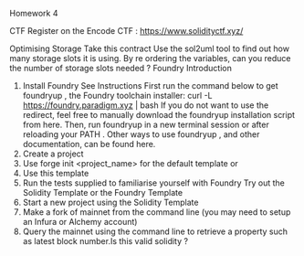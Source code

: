 Homework 4

CTF
Register on the Encode CTF : https://www.solidityctf.xyz/

Optimising Storage
Take this contract
Use the sol2uml tool to find out how many storage slots it is using.
By re ordering the variables, can you reduce the number of storage slots needed ?
Foundry Introduction
1. Install Foundry
See Instructions
First run the command below to get foundryup , the Foundry toolchain installer:
curl -L https://foundry.paradigm.xyz | bash
If you do not want to use the redirect, feel free to manually download the foundryup
installation script from here.
Then, run foundryup in a new terminal session or after reloading your PATH .
Other ways to use foundryup , and other documentation, can be found here.
2. Create a project
1. Use forge init <project_name> for the default template or
2. Use this template
3. Run the tests supplied to familiarise yourself with Foundry
Try out the Solidity Template or the Foundry Template
1. Start a new project using the Solidity Template
2. Make a fork of mainnet from the command line (you may need to setup an Infura or
Alchemy account)
3. Query the mainnet using the command line to retrieve a property such as latest block
number.Is this valid solidity ?